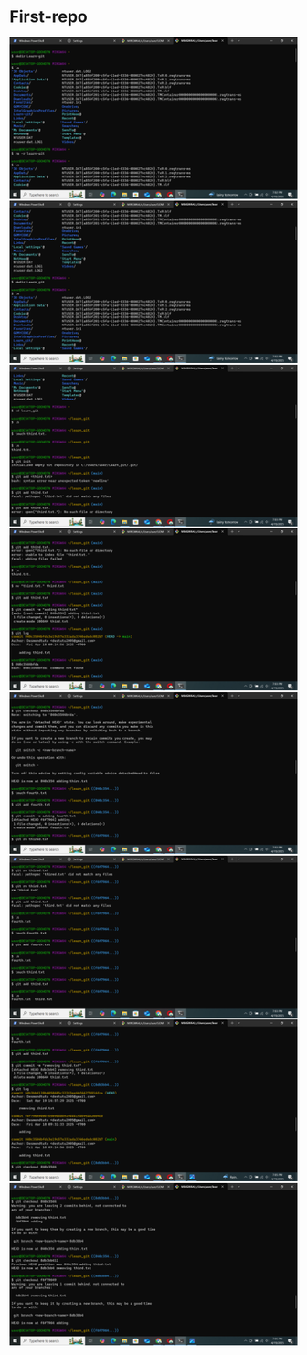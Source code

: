 # First-repo
![image alt](https://github.com/souldes05/First-repo/blob/30f1e26c29e0638ebdad379c492f0fce22039778/Screenshot%20(14).png) 
![image alt](https://github.com/souldes05/First-repo/blob/eb54031703e783b02e14fd8ddcc7e41fea1a4d2b/Screenshot%20(15).png)
![image alt](https://github.com/souldes05/First-repo/blob/6b86837c10a0a9a5c30fb86408ab81f22d7177b9/Screenshot%20(16).png)
![image alt](https://github.com/souldes05/First-repo/blob/85e93bc891197628cc5025901c2f70a77646b8bf/Screenshot%20(17).png)
![image alt](https://github.com/souldes05/First-repo/blob/9bbb31132d2709e44b7bd5b989183552ebc82a3f/Screenshot%20(18).png)
![image alt](https://github.com/souldes05/First-repo/blob/f878aed4a0c38e0c8f54faa552c9ef7f6ba68c29/Screenshot%20(19).png)
![image alt](https://github.com/souldes05/First-repo/blob/9063c869ff30568571c891c9b6e4dfdd776db73b/Screenshot%20(20).png)
![image alt](https://github.com/souldes05/First-repo/blob/18309abc8219233b1f0d28afa362413b6c8e00a6/Screenshot%20(21).png)
